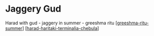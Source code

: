 # Jaggery Gud

Harad with gud - jaggery in summer - greeshma ritu [[greeshma-ritu-summer]] [[harad-haritaki-terminalia-chebula]]

[//begin]: # "Autogenerated link references for markdown compatibility"
[greeshma-ritu-summer]: greeshma-ritu-summer "Greeshma Ritu Summer"
[harad-haritaki-terminalia-chebula]: harad-haritaki-terminalia-chebula "Harad Haritaki Terminalia Chebula"
[//end]: # "Autogenerated link references"